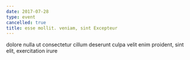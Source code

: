 ```yaml
---
date: 2017-07-28
type: event
cancelled: true
title: esse mollit. veniam, sint Excepteur
---
```

dolore nulla ut consectetur cillum deserunt culpa velit enim proident, sint elit, exercitation irure